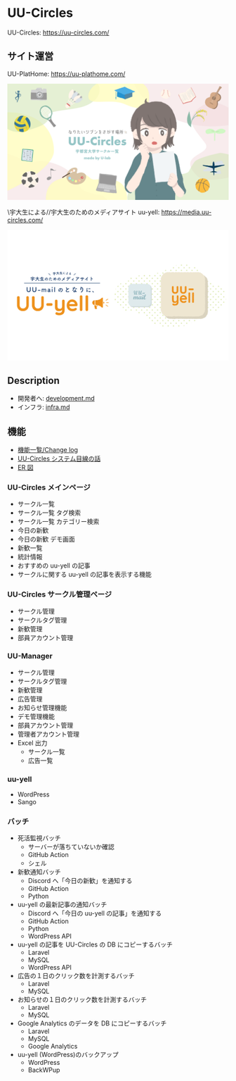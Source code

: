 # UU-Circles

UU-Circles: https://uu-circles.com/

## サイト運営

UU-PlatHome: https://uu-plathome.com/

<p align="center">
<img src="./docs/uu-circles.png" alt="サークル一覧" />
</p>

\\宇大生による//宇大生のためのメディアサイト uu-yell: https://media.uu-circles.com/

<p align="center">
<img src="./docs/uuyell-post.png" alt="メディアサイト" />
</p>

## Description

-   開発者へ: [development.md](./docs/development.md)
-   インフラ: [infra.md](./docs/infra.md)

## 機能

-   [機能一覧/Change log](https://ulab-uu.com/2021/04/22/uu-circles-uu-yell-change-log/)
-   [UU-Circles システム目線の話](https://ulab-uu.com/2021/08/08/uu-circles-system-report/)
-   [ER 図](./docs/MySql.png)

### UU-Circles メインページ

-   サークル一覧
-   サークル一覧 タグ検索
-   サークル一覧 カテゴリー検索
-   今日の新歓
-   今日の新歓 デモ画面
-   新歓一覧
-   統計情報
-   おすすめの uu-yell の記事
-   サークルに関する uu-yell の記事を表示する機能

### UU-Circles サークル管理ページ

-   サークル管理
-   サークルタグ管理
-   新歓管理
-   部員アカウント管理

### UU-Manager

-   サークル管理
-   サークルタグ管理
-   新歓管理
-   広告管理
-   お知らせ管理機能
-   デモ管理機能
-   部員アカウント管理
-   管理者アカウント管理
-   Excel 出力
    -   サークル一覧
    -   広告一覧

### uu-yell

-   WordPress
-   Sango

### バッチ

-   死活監視バッチ
    -   サーバーが落ちていないか確認
    -   GitHub Action
    -   シェル
-   新歓通知バッチ
    -   Discord へ「今日の新歓」を通知する
    -   GitHub Action
    -   Python
-   uu-yell の最新記事の通知バッチ
    -   Discord へ「今日の uu-yell の記事」を通知する
    -   GitHub Action
    -   Python
    -   WordPress API
-   uu-yell の記事を UU-Circles の DB にコピーするバッチ
    -   Laravel
    -   MySQL
    -   WordPress API
-   広告の１日のクリック数を計測するバッチ
    -   Laravel
    -   MySQL
-   お知らせの１日のクリック数を計測するバッチ
    -   Laravel
    -   MySQL
-   Google Analytics のデータを DB にコピーするバッチ
    -   Laravel
    -   MySQL
    -   Google Analytics
-   uu-yell (WordPress)のバックアップ
    -   WordPress
    -   BackWPup
